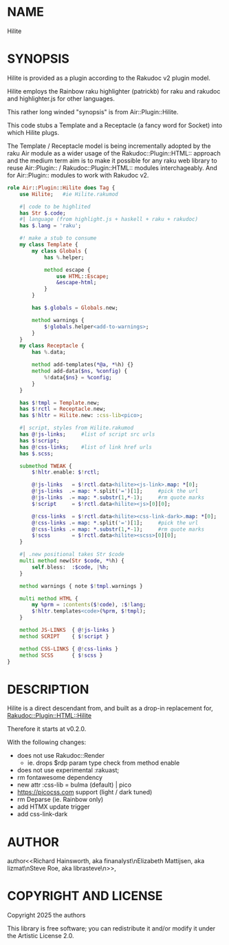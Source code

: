 NAME
====

Hilite

SYNOPSIS
========

Hilite is provided as a plugin according to the Rakudoc v2 plugin model.

Hilite employs the Rainbow raku highlighter (patrickb) for raku and rakudoc and highlighter.js for other languages.

This rather long winded "synopsis" is from Air::Plugin::Hilite.

This code stubs a Template and a Receptacle (a fancy word for Socket) into which Hilite plugs.

The Template / Receptacle model is being incrementally adopted by the raku Air module as a wider usage of the Rakudoc::Plugin::HTML:: approach and the medium term aim is to make it possible for any raku web library to reuse Air::Plugin:: / Rakudoc::Plugin::HTML:: modules interchageably. And for Air::Plugin:: modules to work with Rakudoc v2.

```raku
role Air::Plugin::Hilite does Tag {
    use Hilite;   #ie Hilite.rakumod

    #| code to be highlited
    has Str $.code;
    #| language (from highlight.js + haskell + raku + rakudoc)
    has $.lang = 'raku';

    #! make a stub to consume
    my class Template {
        my class Globals {
            has %.helper;

            method escape {
                use HTML::Escape;
                &escape-html;
            }
        }

        has $.globals = Globals.new;

        method warnings {
            $!globals.helper<add-to-warnings>;
        }
    }
    my class Receptacle {
        has %.data;

        method add-templates(*@a, *%h) {}
        method add-data($ns, %config) {
            %!data{$ns} = %config;
        }
    }

    has $!tmpl = Template.new;
    has $!rctl = Receptacle.new;
    has $!hltr = Hilite.new: :css-lib<pico>;

    #| script, styles from Hilite.rakumod
    has @!js-links;     #list of script src urls
    has $!script;
    has @!css-links;    #list of link href urls
    has $.scss;

    submethod TWEAK {
        $!hltr.enable: $!rctl;

        @!js-links   = $!rctl.data<hilite><js-link>.map: *[0];
        @!js-links  .= map: *.split('=')[1];     #pick the url
        @!js-links  .= map: *.substr(1,*-1);     #rm quote marks
        $!script     = $!rctl.data<hilite><js>[0][0];

        @!css-links  = $!rctl.data<hilite><css-link-dark>.map: *[0];
        @!css-links .= map: *.split('=')[1];     #pick the url
        @!css-links .= map: *.substr(1,*-1);     #rm quote marks
        $!scss       = $!rctl.data<hilite><scss>[0][0];
    }

    #| .new positional takes Str $code
    multi method new(Str $code, *%h) {
        self.bless:  :$code, |%h;
    }

    method warnings { note $!tmpl.warnings }

    multi method HTML {
        my %prm = :contents($!code), :$!lang;
        $!hltr.templates<code>(%prm, $!tmpl);
    }

    method JS-LINKS  { @!js-links }
    method SCRIPT    { $!script }

    method CSS-LINKS { @!css-links }
    method SCSS      { $!scss }
}
```

DESCRIPTION
===========

Hilite is a direct descendant from, and built as a drop-in replacement for, [Rakudoc::Plugin::HTML::Hilite](https://github.com/finanalyst/rakuast-rakudoc-render/blob/177abccc3215518bb16d689edbdd4854f8eb3d9a/lib/RakuDoc/Plugin/HTML/Hilite.rakumod)

Therefore it starts at v0.2.0.

With the following changes:

- does not use Rakudoc::Render
    - ie. drops $rdp param type check from method enable
- does not use experimental :rakuast;
- rm fontawesome dependency
- new attr :css-lib = bulma (default) | pico
- https://picocss.com support (light / dark tuned)
- rm Deparse (ie. Rainbow only)
- add HTMX update trigger
- add css-link-dark

AUTHOR
======

author<<Richard Hainsworth, aka finanalyst\nElizabeth Mattijsen, aka lizmat\nSteve Roe, aka librasteve\n>>,

COPYRIGHT AND LICENSE
=====================

Copyright 2025 the authors

This library is free software; you can redistribute it and/or modify it under the Artistic License 2.0.

